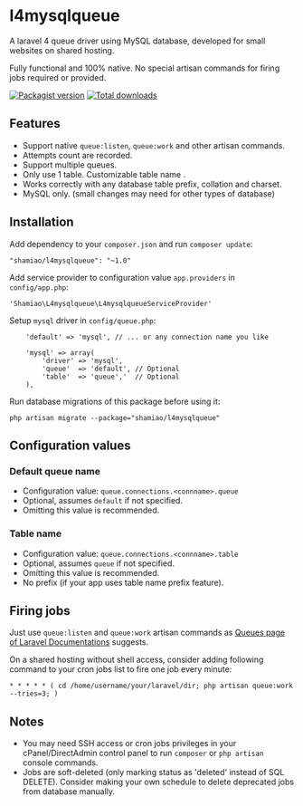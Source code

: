 l4mysqlqueue
============

A laravel 4 queue driver using MySQL database, developed for small websites on shared hosting. 

Fully functional and 100% native. No special artisan commands for firing jobs required or provided. 

[![Packagist version](http://img.shields.io/packagist/v/shamiao/l4mysqlqueue.svg)](https://packagist.org/packages/shamiao/l4mysqlqueue)
[![Total downloads](http://img.shields.io/packagist/dt/shamiao/l4mysqlqueue.svg)](https://packagist.org/packages/shamiao/l4mysqlqueue)

Features
------------

 - Support native `queue:listen`, `queue:work` and other artisan commands. 
 - Attempts count are recorded. 
 - Support multiple queues. 
 - Only use 1 table. Customizable table name .
 - Works correctly with any database table prefix, collation and charset. 
 - MySQL only. (small changes may need for other types of database) 

Installation
------------

Add dependency to your `composer.json` and run `composer update`: 

```
"shamiao/l4mysqlqueue": "~1.0"
```

Add service provider to configuration value `app.providers` in `config/app.php`: 

```
'Shamiao\L4mysqlqueue\L4mysqlqueueServiceProvider'
```

Setup `mysql` driver in `config/queue.php`:

```
    'default' => 'mysql', // ... or any connection name you like

    'mysql' => array(
        'driver' => 'mysql',
        'queue'  => 'default', // Optional
        'table'  => 'queue','  // Optional
    ),
```

Run database migrations of this package before using it: 

```
php artisan migrate --package="shamiao/l4mysqlqueue"
```   


Configuration values
------------

### Default queue name

 - Configuration value: `queue.connections.<connname>.queue`
 - Optional, assumes `default` if not specified. 
 - Omitting this value is recommended. 

### Table name

 - Configuration value: `queue.connections.<connname>.table`
 - Optional, assumes `queue` if not specified.
 - Omitting this value is recommended. 
 - No prefix (if your app uses table name prefix feature). 

Firing jobs
------------

Just use `queue:listen` and `queue:work` artisan commands as [Queues page of Laravel Documentations](http://laravel.com/docs/queues) suggests. 

On a shared hosting without shell access, consider adding following command to your cron jobs list to fire one job every minute: 

```
* * * * * ( cd /home/username/your/laravel/dir; php artisan queue:work --tries=3; )
```

Notes
------------

 - You may need SSH access or cron jobs privileges in your cPanel/DirectAdmin control panel to run `composer` or `php artisan` console commands. 
 - Jobs are soft-deleted (only marking status as 'deleted' instead of SQL DELETE). Consider making your own schedule to delete deprecated jobs from database manually. 
